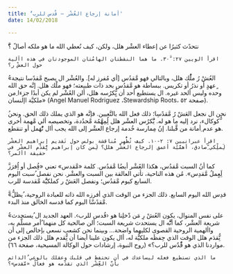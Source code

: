 ```yaml
---
title: 'ُأمانة إرجاع العُشْر — قٌدس للرب'
date: 14/02/2018

---
```


َّنتحدًث كثيرُا عن إعطاء العشْر هلل، ولكن، كيف نُعطي الله ما هو ملكه أصالً ؟

`اقرأ الويين ۲٧: ٣٠َّ. ما هما النقطتان الهامُتان الموجودتان في هذه اآلية حول العشْ ر؟`

ُ«العُشْ رُ ملُْك هلل، وبالتالي فهو مَّقدُس [أي مُفرز له]. والعُشْر ال يصبح مَّقدًسا نتيجة ٍعهدٍ أو نذرُ أو تكريس. ببساطة هو مَّقدُس بحد ذات طبيعته؛ فهو ملْك هلل. إنَّه حق الله وحده وليس ألحد غيره. ال يستطيع أحد أن يُِّكرُسه هلل، ألن العًشْر لم يكن أبدًا جزءا ِمن ملكيَّة اإلنسان» (Angel Manuel Rodriguez ،Stewardship Roots، صفحة ٥۲).

ُنحن ال نجعل العَشْ رُ مَّقدًسِا؛ ذلك فعل الله بالتَّعيين. فإنَّه هو الذي يملك ذلك الحق. ونحن ُّكوكالء، نرد إليه ما هو له. يَُّكرُس العشْر هلل لُِمِهَّمُة مَّحدُدة، وتخصيصه ألي مَّهمة أخرى هو عدم ِأمانة من قَّبلنا. إنُ مِمارسة خُدمة إرجاع العشْر إلى الله يجب أال تُْهَمل أو تنقطع. 

`اقرأ عبرانيين ٧: ۲-١٠. كيف تُظُْهِر مُناقشة بولس حول تَقديم إبراهيم العشْر لَِملِْكي ِّصادق، أهمَّيُة أعمق إلرجاع العشْر هلل؟ لَِمن كان إبراهيم يُِّقدُم العشْر في حقيقة األمر؟`

َّكما أنُ السبت مَّقدُس، هكذا العًشْر أيضُا مَّقدُس. كلمة «مَّقدس» تعني «فُِصل أو اُِفرَز لَِعٍملُ مَّقدِس». مُن هذه الناحية، تأتي العالقة بين السبت والعشْر. نحن نفصل ُسبت اليوم السابع كيوم مَّقدُس؛ ونفصل العَشْ ر كملكيَُّة مَّقدسة للرب.

َّ«قدِس الله اليوم السابع. ذلك الجزء من الوقت الذي أفرزه الله ذاته للعبادة الروحية، ُيظلُّ  مَّقدًسَّا اليوم كما قدسه الخالق منذ البدء.

ُ«على نفس المنوال، يكون العُشْ رِ مَن دْخلِنا هو ‹قُدس للرب›. العهد الجديد ال ُيستحدث شريعة العشْر، كما أنََّّه ال يستحدث شريعة السبت؛ ألن صالحية كل منهما ُأمر مسلَّم به، واألهمية الروحية القصوى لكليهما واضحة... وبينما نحن كشعب نسعى بإخالص إلى أن نُِّقدَم هلل الوقت الذي حِفظَه ملكيًَّة له، أال يكون علينا أيضا أن نُِّقدم هلل ذلك الجزء من مواردنا الذي هو قُْدٌس للرب؟» (روح النبوة، إرشادات حول الوكالة المسيحية، صفحة ٦٦).

`ما الذي تستطيع فعله ليساعدك في أن تحتفظ في قلبك وعقلك بالوعي ُالدائم بأنَّ العِّشْر الذي تقدًمه هو فعالُ «مَّقدس»؟`